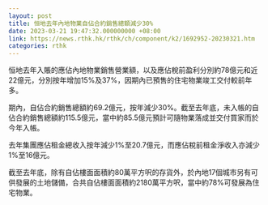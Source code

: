 ```yaml
---
layout: post
title: 恒地去年內地物業自佔合約銷售總額減少30%
date: 2023-03-21 19:47:32.000000000 +08:00
link: https://news.rthk.hk/rthk/ch/component/k2/1692952-20230321.htm
categories: rthk
---
```


恒地去年入賬的應佔內地物業銷售營業額，以及應佔稅前盈利分別約78億元和近22億元，分別按年增加15%及37%，因期內已預售的住宅物業竣工交付較前年多。

期內，自佔合約銷售總額約69.2億元，按年減少30%。截至去年底，未入帳的自佔合約銷售總額約115.5億元，當中約85.5億元預計可隨物業落成並交付買家而於今年入帳。

去年集團應佔租金總收入按年減少1%至20.7億元，而應佔稅前租金淨收入亦減少1%至16億元。

截至去年底，除有自佔樓面面積約80萬平方呎的存貨外，於內地17個城市另有可供發展的土地儲備，合共自佔樓面面積約2180萬平方呎，當中約78%可發展為住宅物業。
